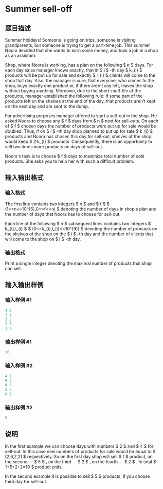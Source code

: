 # Summer sell-off

## 题目描述

Summer holidays! Someone is going on trips, someone is visiting grandparents, but someone is trying to get a part-time job. This summer Noora decided that she wants to earn some money, and took a job in a shop as an assistant.

Shop, where Noora is working, has a plan on the following $ n $ days. For each day sales manager knows exactly, that in $ i $ -th day $ k_{i} $ products will be put up for sale and exactly $ l_{i} $ clients will come to the shop that day. Also, the manager is sure, that everyone, who comes to the shop, buys exactly one product or, if there aren't any left, leaves the shop without buying anything. Moreover, due to the short shelf-life of the products, manager established the following rule: if some part of the products left on the shelves at the end of the day, that products aren't kept on the next day and are sent to the dump.

For advertising purposes manager offered to start a sell-out in the shop. He asked Noora to choose any $ f $ days from $ n $ next for sell-outs. On each of $ f $ chosen days the number of products were put up for sale would be doubled. Thus, if on $ i $ -th day shop planned to put up for sale $ k_{i} $ products and Noora has chosen this day for sell-out, shelves of the shop would keep $ 2·k_{i} $ products. Consequently, there is an opportunity to sell two times more products on days of sell-out.

Noora's task is to choose $ f $ days to maximize total number of sold products. She asks you to help her with such a difficult problem.

## 输入输出格式

### 输入格式

The first line contains two integers $ n $ and $ f $ $ (1<=n<=10^{5},0<=f<=n) $ denoting the number of days in shop's plan and the number of days that Noora has to choose for sell-out.

Each line of the following $ n $ subsequent lines contains two integers $ k_{i},l_{i} $ $ (0<=k_{i},l_{i}<=10^{9}) $ denoting the number of products on the shelves of the shop on the $ i $ -th day and the number of clients that will come to the shop on $ i $ -th day.

### 输出格式

Print a single integer denoting the maximal number of products that shop can sell.

## 输入输出样例

### 输入样例 #1

```cpp
4 2
2 1
3 5
2 3
1 5

```
### 输出样例 #1

```cpp
10
```


### 输入样例 #2

```cpp
4 1
0 2
0 3
3 5
0 6

```
### 输出样例 #2

```cpp
5
```


## 说明

In the first example we can choose days with numbers $ 2 $ and $ 4 $ for sell-out. In this case new numbers of products for sale would be equal to $ [2,6,2,2] $ respectively. So on the first day shop will sell $ 1 $ product, on the second — $ 5 $ , on the third — $ 2 $ , on the fourth — $ 2 $ . In total $ 1+5+2+2=10 $ product units.

In the second example it is possible to sell $ 5 $ products, if you choose third day for sell-out.

